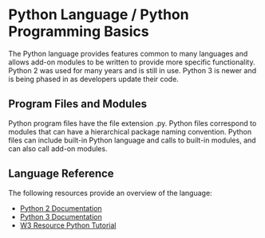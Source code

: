# Python Language / Python Programming Basics #

The Python language provides features common to many languages and allows add-on modules to be written to provide more specific functionality.
Python 2 was used for many years and is still in use.  Python 3 is newer and is being phased in as developers update their code.

## Program Files and Modules ##

Python program files have the file extension .py.
Python files correspond to modules that can have a hierarchical package naming convention.
Python files can include built-in Python language and calls to built-in modules, and can also call add-on modules.

## Language Reference ##

The following resources provide an overview of the language:

* [Python 2 Documentation](https://docs.python.org/2/)
* [Python 3 Documentation](https://docs.python.org/3/)
* [W3 Resource Python Tutorial](http://www.w3resource.com/python/python-tutorial.php)

